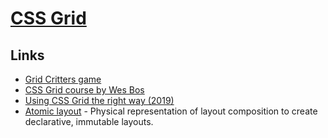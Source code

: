 # [CSS Grid](https://developer.mozilla.org/en-US/docs/Web/CSS/CSS_Grid_Layout)

## Links

- [Grid Critters game](https://gridcritters.com/p/gridcritters)
- [CSS Grid course by Wes Bos](https://github.com/wesbos/css-grid)
- [Using CSS Grid the right way (2019)](https://vgpena.github.io/using-css-grid-the-right-way/)
- [Atomic layout](https://github.com/kettanaito/atomic-layout) - Physical representation of layout composition to create declarative, immutable layouts.
